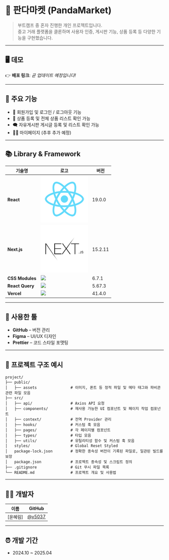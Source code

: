 # 🐼 판다마켓 (PandaMarket)

> 부트캠프 중 혼자 진행한 개인 프로젝트입니다.  
> 중고 거래 플랫폼을 클론하며 사용자 인증, 게시판 기능, 상품 등록 등 다양한 기능을 구현했습니다.

---

## 🖥️ 데모

👉 **배포 링크**: _곧 업데이트 예정입니다!_

---

## 📌 주요 기능

- 🔐 회원가입 및 로그인 / 로그아웃 기능
- 🛒 상품 등록 및 전체 상품 리스트 확인 가능
- 🗨️ 자유게시판 게시글 등록 및 리스트 확인 가능
- 🙋‍♀️ 마이페이지 (추후 추가 예정)

---

## 📚 Library & Framework

| 기술명          | 로고                                                                                                       | 버전    |
| --------------- | ---------------------------------------------------------------------------------------------------------- | ------- |
| **React**       | <img src="https://raw.githubusercontent.com/github/explore/main/topics/react/react.png" width="150"/>       | 19.0.0  |
| **Next.js**     | <img src="https://raw.githubusercontent.com/github/explore/main/topics/nextjs/nextjs.png" width="150"/>     | 15.2.11 |
| **CSS Modules** | <img src="https://github.com/user-attachments/assets/84408ff7-d779-4a54-95ec-8c51a22d39ac" width="150" />   | 6.7.1   |
| **React Query** | <img src="https://github.com/user-attachments/assets/1826dc7f-eae2-4d82-92dc-23c352b6f0ba" width="150" />  | 5.67.3  |
| **Vercel**      | <img src="https://github.com/user-attachments/assets/cba098d4-a1c7-45db-a080-be8c77f193ae" width="150"/> | 41.4.0  |

---

## 🧰 사용한 툴

- **GitHub** – 버전 관리
- **Figma** – UI/UX 디자인
- **Prettier** – 코드 스타일 포맷팅

---

## 📁 프로젝트 구조 예시

```plaintext
project/
├── public/
│   ├── assets               # 이미지, 폰트 등 정적 파일 및 메타 태그와 파비콘 관련 파일 모음
├── src/
│   ├── api/                 # Axios API 요청
│   ├── components/          # 재사용 가능한 UI 컴포넌트 및 페이지 작업 컴포넌트
│   ├── context/             # 전역 Provider 관리
│   ├── hooks/               # 커스텀 훅 모음
│   ├── pages/               # 각 페이지별 컴포넌트
│   ├── types/               # 타입 모음
│   ├── utils/               # 유틸리티성 함수 및 커스텀 훅 모음
│   styles/                  # Global Reset Styled
│   package-lock.json        # 정확한 종속성 버전이 기록된 파일로, 일관된 빌드를 보장
│   package.json             # 프로젝트 종속성 및 스크립트 정의
├── .gitignore               # Git 무시 파일 목록
└── README.md                # 프로젝트 개요 및 사용법
```

---

## 👩‍💻 개발자

| 이름     | GitHub                             |
| -------- | ---------------------------------- |
| [윤혜림] | [@y5037](https://github.com/y5037) |

---

## ⏰ 개발 기간

- 2024.10 ~ 2025.04
